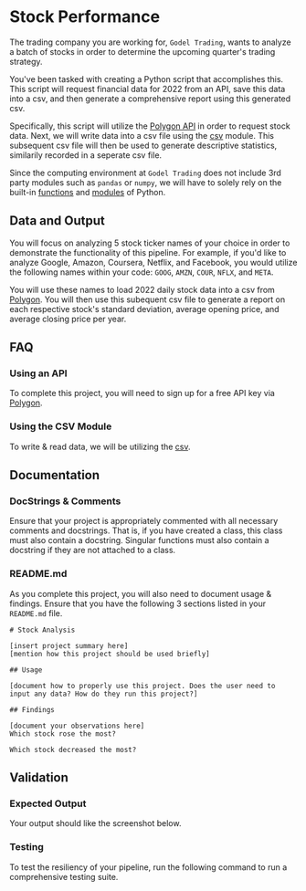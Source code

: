 # Stock Performance

The trading company you are working for, `Godel Trading`, wants to analyze a batch of stocks in order to determine the upcoming quarter's trading strategy.

You've been tasked with creating a Python script that accomplishes this. This script will request financial data for 2022 from an API, save this data into a csv, and then generate a comprehensive report using this generated csv. 

Specifically, this script will utilize the [Polygon API](https://polygon.io/) in order to request stock data. Next, we will write data into a csv file using the [csv](https://docs.python.org/3/library/csv.html) module. This subsequent csv file will then be used to generate descriptive statistics, similarily recorded in a seperate csv file. 

Since the computing environment at `Godel Trading` does not include 3rd party modules such as `pandas` or `numpy`, we will have to solely rely on the built-in [functions](https://docs.python.org/3/library/functions.html) and [modules](https://docs.python.org/3/py-modindex.html) of Python.

## Data and Output

You will focus on analyzing 5 stock ticker names of your choice in order to demonstrate the functionality of this pipeline. For example, if you'd like to analyze Google, Amazon, Coursera, Netflix, and Facebook, you would utilize the following names within your code: `GOOG`, `AMZN`, `COUR`, `NFLX`, and `META`.

You will use these names to load 2022 daily stock data into a csv from  [Polygon](https://polygon.io/). You will then use this subequent csv file to generate a report on each respective stock's standard deviation, average opening price, and average closing price per year.

## FAQ

### Using an API

To complete this project, you will need to sign up for a free API key via [Polygon](https://polygon.io/). 

### Using the CSV Module

To write & read data, we will be utilizing the [csv](https://docs.python.org/3/library/csv.html).

## Documentation
### DocStrings & Comments

Ensure that your project is appropriately commented with all necessary comments and docstrings. That is, if you have created a class, this class must also contain a docstring. Singular functions must also contain a docstring if they are not attached to a class.

### README.md

As you complete this project, you will also need to document usage & findings. Ensure that you have the following 3 sections listed in your `README.md` file.

```
# Stock Analysis

[insert project summary here]
[mention how this project should be used briefly]

## Usage

[document how to properly use this project. Does the user need to input any data? How do they run this project?]

## Findings

[document your observations here]
Which stock rose the most?

Which stock decreased the most?
```

## Validation
### Expected Output

Your output should like the screenshot below.

### Testing

To test the resiliency of your pipeline, run the following command to run a comprehensive testing suite.